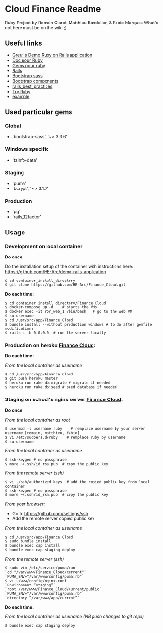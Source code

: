 # Cloud Finance Readme
Ruby Project by Romain Claret, Matthieu Bandelier, \& Fabio Marques
What's not here must be on the wiki ;)

## Useful links
- [Greut's Demo Ruby on Rails application](https://github.com/HE-Arc/demo-rails-application)
- [Doc pour Ruby](http://ruby-doc.org)
- [Gems pour ruby](http://rubygems.org)
- [Rails](http://rubyonrails.org)
- [Bootstrap sass](https://github.com/twbs/bootstrap-sass)
- [Bootstrap components](http://getbootstrap.com/components/)
- [rails_best_practices](https://github.com/railsbp/rails_best_practices)
- [Try Ruby](http://tryruby.org)
- [example](example)

## Used particular gems
### Global
- 'bootstrap-sass', '~> 3.3.6'

### Windows specific
- 'tzinfo-data'

### Staging
- 'puma'
- 'bcrypt', '~> 3.1.7'

### Production
- 'pg'
- 'rails_12factor'

## Usage
### **Development** on local container
**Do once:**

  Do the installation setup of the container with instructions here: https://github.com/HE-Arc/demo-rails-application

    $ cd container_install_directory
    $ git clone https://github.com/HE-Arc/Finance_Cloud.git

**Do each time:**

    $ cd container_install_directory/Finance_Cloud
    $ docker-compose up -d    # starts the VMs
    $ docker exec -it ror_web_1 /bin/bash   # go to the web VM
    $ su username
    $ cd /usr/src/app/Finance_Cloud
    $ bundle install --without production windows # to do after gemfile modifications
    $ rails s -b 0.0.0.0  # run the server locally

### **Production** on heroku [Finance Cloud](https://finance-cloud.herokuapp.com):
**Do each time:**

  *From the local container as username*

    $ cd /usr/src/app/Finance_Cloud
    $ git push heroku master
    $ heroku run rake db:migrate # migrate if needed
    $ heroku run rake db:seed # seed database if needed

### **Staging** on school's nginx server [Finance Cloud](http://finance.srvz-webapp.he-arc.ch):
**Do once:**

  *From the local container as root*

    $ usermod -l username ruby    # remplace username by your server username [romain, matthieu, fabio]
    $ vi /etc/sudoers.d/ruby    # remplace ruby by username
    $ su username

  *From the local container as username*

    $ ssh-keygen # no passphrase
    $ more ~/.ssh/id_rsa.pub  # copy the public key

  *From the remote server (ssh)*

    $ vi ./ssh/authorized_keys  # add the copied public key from local container
    $ ssh-keygen # no passphrase
    $ more ~/.ssh/id_rsa.pub  # copy the public key

  *From your browser:*

  - Go to https://github.com/settings/ssh
  - Add the remote server copied public key

  *From the local container as username*

    $ cd /usr/src/app/Finance_Cloud
    $ sudo bundle install
    $ bundle exec cap install
    $ bundle exec cap staging deploy

  *From the remote server (ssh)*

    $ sudo vim /etc/service/puma/run
    `cd "/var/www/Finance_Cloud/current"`
    `PUMA_ENV="/var/www/config/puma.rb"`
    $ vi ~/www/config/nginx.conf
    `Environment “staging”`
    `root /var/www/Finance_Cloud/current/public`
    `PUMA_ENV="/var/www/config/puma.rb"`
    `directory “/var/www/app/current”`

**Do each time:**

  *From the local container as username (NB push changes to git repo)*

    $ bundle exec cap staging deploy
